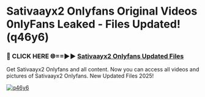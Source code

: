 # Sativaayx2 Onlyfans Original Videos 0nlyFans Leaked - Files Updated! (q46y6)

<h3>🔴 CLICK HERE 🌐==►► <a href="https://tinyurl.com/ehrbuxhb" rel="nofollow">Sativaayx2 Onlyfans Updated Files</a></h3>

Get Sativaayx2 Onlyfans and all content. Now you can access all videos and pictures of Sativaayx2 Onlyfans. New Updated Files 2025!

[![q46y6](https://i.imgur.com/lVYEuWS.gif)](https://tinyurl.com/ehrbuxhb)
